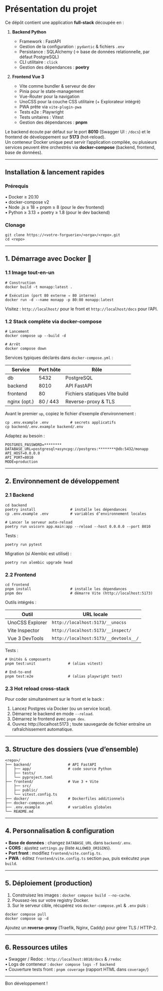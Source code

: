 # Présentation du projet

Ce dépôt contient une application **full-stack** découpée en :

1. **Backend Python**  
   - Framework : FastAPI  
   - Gestion de la configuration : `pydantic` & fichiers `.env`  
   - Persistance : SQLAlchemy (→ base de données relationnelle, par défaut PostgreSQL)  
   - CLI utilitaire : `click`  
   - Gestion des dépendances : **poetry**

2. **Frontend Vue 3**  
   - Vite comme bundler & serveur de dev  
   - Pinia pour le state-management  
   - Vue-Router pour la navigation  
   - UnoCSS pour la couche CSS utilitaire (+ Explorateur intégré)  
   - PWA prête via `vite-plugin-pwa`  
   - Tests e2e : Playwright  
   - Tests unitaires : Vitest  
   - Gestion des dépendances : **pnpm**

Le backend écoute par défaut sur le port **8010** (Swagger UI : `/docs`) et le frontend de développement sur **5173** (hot-reload).  
Un conteneur Docker unique peut servir l’application compilée, ou plusieurs services peuvent être orchestrés via **docker-compose** (backend, frontend, base de données).

---

## Installation & lancement rapides

### Prérequis

• Docker ≥ 20.10  
• docker-compose v2  
• Node .js ≥ 18 + pnpm ≥ 8 (pour le dev frontend)  
• Python ≥ 3.13 + poetry ≥ 1.8 (pour le dev backend)

### Clonage

```shell script
git clone https://<votre-forguerie>/<orga>/<repo>.git
cd <repo>
```


---

## 1. Démarrage avec Docker 🐳

### 1.1 Image tout-en-un

```shell script
# Construction
docker build -t monapp:latest .

# Exécution (port 80 externe ⇒ 80 interne)
docker run -d --name monapp -p 80:80 monapp:latest
```


Visitez : `http://localhost/` pour le front et `http://localhost/docs` pour l’API.

### 1.2 Stack complète via docker-compose

```shell script
# Lancement
docker compose up --build -d

# Arrêt
docker compose down
```


Services typiques déclarés dans `docker-compose.yml` :

| Service      | Port hôte | Rôle                            |
|--------------|-----------|--------------------------------|
| db           | 5432      | PostgreSQL                     |
| backend      | 8010      | API FastAPI                    |
| frontend     | 80        | Fichiers statiques Vite build  |
| nginx (opt.) | 80 / 443  | Reverse-proxy & TLS            |

Avant le premier `up`, copiez le fichier d’exemple d’environnement :

```shell script
cp .env.example .env          # secrets applicatifs
cp backend/.env.example backend/.env
```


Adaptez au besoin :

```
POSTGRES_PASSWORD=********
DATABASE_URL=postgresql+asyncpg://postgres:********@db:5432/monapp
API_HOST=0.0.0.0
API_PORT=8010
MODE=production
```


---

## 2. Environnement de développement

### 2.1 Backend

```shell script
cd backend
poetry install                # installe les dépendances
cp .env.example .env          # variables d’environnement locales

# Lancer le serveur auto-reload
poetry run uvicorn app.main:app --reload --host 0.0.0.0 --port 8010
```


Tests :

```shell script
poetry run pytest
```


Migration (si Alembic est utilisé) :

```shell script
poetry run alembic upgrade head
```


### 2.2 Frontend

```shell script
cd frontend
pnpm install                  # installe les dépendances
pnpm dev                      # démarre Vite (http://localhost:5173)
```


Outils intégrés :

| Outil                     | URL locale                                            |
|---------------------------|-------------------------------------------------------|
| UnoCSS Explorer           | `http://localhost:5173/__unocss`                     |
| Vite Inspector            | `http://localhost:5173/__inspect/`                   |
| Vue 3 DevTools            | `http://localhost:5173/__devtools__/`                |

Tests :

```shell script
# Unités & composants
pnpm test:unit               # (alias vitest)

# End-to-end
pnpm test:e2e                # (alias playwright test)
```


### 2.3 Hot reload cross-stack

Pour coder simultanément sur le front et le back :

1. Lancez Postgres via Docker (ou un service local).  
2. Démarrez le backend en mode `--reload`.  
3. Démarrez le frontend avec `pnpm dev`.  
4. Ouvrez http://localhost:5173 ; toute sauvegarde de fichier entraîne un rafraîchissement automatique.

---

## 3. Structure des dossiers (vue d’ensemble)

```
<repo>/
├── backend/                 # API FastAPI
│   ├── app/                 # code source Python
│   ├── tests/
│   └── pyproject.toml
├── frontend/                # Vue 3 + Vite
│   ├── src/
│   ├── public/
│   └── vitest.config.ts
├── docker/                  # Dockerfiles additionnels
├── docker-compose.yml
├── .env.example             # variables globales
└── README.md
```


---

## 4. Personnalisation & configuration

• **Base de données** : changez `DATABASE_URL` dans `backend/.env`.  
• **CORS** : ajustez `settings.py` (liste `ALLOWED_ORIGINS`).  
• **Port front** : modifiez `frontend/vite.config.ts`.  
• **PWA** : éditez `frontend/vite.config.ts` section `pwa`, puis exécutez `pnpm build`.

---

## 5. Déploiement (production)

1. Construisez les images : `docker compose build --no-cache`.  
2. Poussez-les sur votre registry Docker.  
3. Sur le serveur cible, récupérez vos `docker-compose.yml` & `.env` puis :  

```shell script
docker compose pull
docker compose up -d
```


Ajoutez un **reverse-proxy** (Traefik, Nginx, Caddy) pour gérer TLS / HTTP-2.

---

## 6. Ressources utiles

• Swagger / Redoc : `http://localhost:8010/docs` & `/redoc`  
• Logs de conteneur : `docker compose logs -f backend`  
• Couverture tests front : `pnpm coverage` (rapport HTML dans `coverage/`)  

---

Bon développement !
